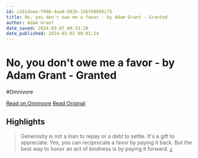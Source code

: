 ```yaml
---
id: c261daee-f986-4aa0-b83b-15bf69695c75
title: No, you don't owe me a favor - by Adam Grant - Granted
author: Adam Grant
date_saved: 2024-03-07 09:33:20
date_published: 2024-03-02 08:01:24
---
```


# No, you don't owe me a favor - by Adam Grant - Granted
#Omnivore

[Read on Omnivore](https://omnivore.app/me/https-substack-com-redirect-ece-2-d-959-1-d-4-d-4-fa-6-aca-9-318-18e19553357)
[Read Original](https://adamgrant.substack.com/p/no-you-dont-owe-me-a-favor)

## Highlights

> Generosity is not a loan to repay or a debt to settle. It's a gift to appreciate. Yes, you can reciprocate a favor by paying it back. But the best way to honor an act of kindness is by paying it forward. [⤴️](https://omnivore.app/me/https-substack-com-redirect-ece-2-d-959-1-d-4-d-4-fa-6-aca-9-318-18e19553357#22e2691c-535a-4958-9ffb-55cf5dba65b8) 

